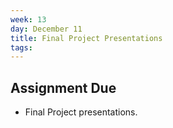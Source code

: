 ```yaml
---
week: 13
day: December 11
title: Final Project Presentations 
tags: 
---
```


## Assignment Due
- Final Project presentations.
